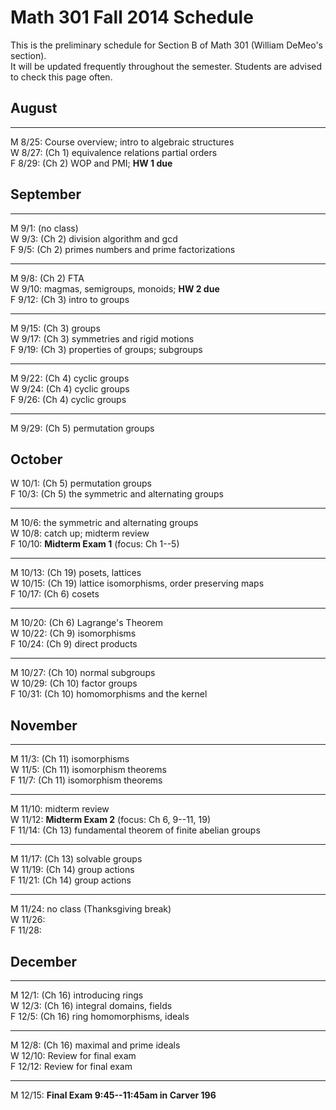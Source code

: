 # Math 301 Fall 2014 Schedule

This is the preliminary schedule for Section B of Math 301
(William DeMeo's section).  
It will be updated frequently throughout the semester. 
Students are advised to check this page often.

## August

---------------------------------------------------------
M 8/25: Course overview; intro to algebraic structures  
W 8/27: (Ch 1) equivalence relations partial orders  
F 8/29: (Ch 2) WOP and PMI; **HW 1 due**  

## September

---------------------------------------------------------
M 9/1: (no class)  
W 9/3: (Ch 2) division algorithm and gcd  
F 9/5: (Ch 2) primes numbers and prime factorizations  

---------------------------------------------------------
M 9/8: (Ch 2) FTA  
W 9/10: magmas, semigroups, monoids; **HW 2 due**  
F 9/12: (Ch 3) intro to groups  

---------------------------------------------------------
M 9/15: (Ch 3) groups  
W 9/17: (Ch 3) symmetries and rigid motions  
F 9/19: (Ch 3) properties of groups; subgroups  

---------------------------------------------------------
M 9/22: (Ch 4) cyclic groups  
W 9/24: (Ch 4) cyclic groups  
F 9/26: (Ch 4) cyclic groups  

---------------------------------------------------------
M 9/29: (Ch 5) permutation groups  
  
## October

W 10/1: (Ch 5) permutation groups   
F 10/3: (Ch 5) the symmetric and alternating groups  

---------------------------------------------------------
M 10/6: the symmetric and alternating groups  
W 10/8: catch up; midterm review  
F 10/10: **Midterm Exam 1** (focus: Ch 1--5)  

---------------------------------------------------------
M 10/13: (Ch 19) posets, lattices  
W 10/15: (Ch 19) lattice isomorphisms, order preserving maps  
F 10/17: (Ch 6) cosets  

---------------------------------------------------------
M 10/20: (Ch 6) Lagrange's Theorem  
W 10/22: (Ch 9) isomorphisms  
F 10/24: (Ch 9) direct products  

---------------------------------------------------------
M 10/27: (Ch 10) normal subgroups  
W 10/29: (Ch 10) factor groups  
F 10/31: (Ch 10) homomorphisms and the kernel  

## November

---------------------------------------------------------
M 11/3: (Ch 11) isomorphisms  
W 11/5: (Ch 11) isomorphism theorems  
F 11/7: (Ch 11) isomorphism theorems  

---------------------------------------------------------
M 11/10: midterm review  
W 11/12: **Midterm Exam 2** (focus: Ch 6, 9--11, 19)  
F 11/14: (Ch 13) fundamental theorem of finite abelian groups  

---------------------------------------------------------
M 11/17: (Ch 13) solvable groups  
W 11/19: (Ch 14) group actions  
F 11/21: (Ch 14) group actions  

---------------------------------------------------------
M 11/24: no class (Thanksgiving break)   
W 11/26:   
F 11/28:   

## December

---------------------------------------------------------
M 12/1: (Ch 16) introducing rings  
W 12/3: (Ch 16) integral domains, fields  
F 12/5: (Ch 16) ring homomorphisms, ideals  

---------------------------------------------------------
M 12/8: (Ch 16) maximal and prime ideals  
W 12/10: Review for final exam  
F 12/12: Review for final exam  

---------------------------------------------------------
M 12/15: **Final Exam 9:45--11:45am in Carver 196**  




                                                                  
